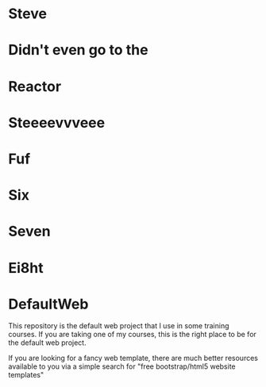 # Steve
# Didn't even go to the
# Reactor
# Steeeevvveee
# Fuf
# Six
# Seven
# Ei8ht

# DefaultWeb
This repository is the default web project that I use in some training courses. 
If you are taking one of my courses, this is the right place to be for the default web project. 

If you are looking for a fancy web template, there are much better resources available to you via a simple search for "free bootstrap/html5 website templates"

